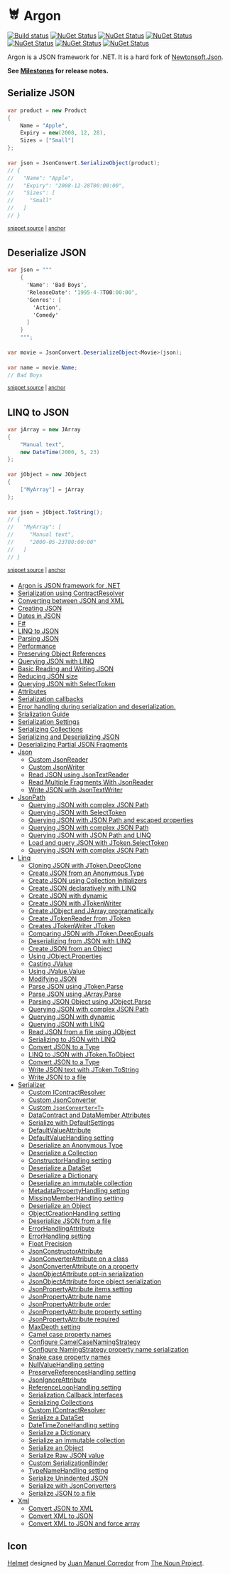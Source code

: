 # <img src='/src/icon.png' height='30px'> Argon

[![Build status](https://ci.appveyor.com/api/projects/status/t9tj73533brq9in3/branch/main?svg=true)](https://ci.appveyor.com/project/SimonCropp/Argon)
[![NuGet Status](https://img.shields.io/nuget/v/Argon.svg?label=Argon)](https://www.nuget.org/packages/Argon/)
[![NuGet Status](https://img.shields.io/nuget/v/Argon.DataSets.svg?label=Argon.DataSets)](https://www.nuget.org/packages/Argon.DataSets/)
[![NuGet Status](https://img.shields.io/nuget/v/Argon.Xml.svg?label=Argon.Xml)](https://www.nuget.org/packages/Argon.Xml/)
[![NuGet Status](https://img.shields.io/nuget/v/Argon.JsonPath.svg?label=Argon.JsonPath)](https://www.nuget.org/packages/Argon.JsonPath/)
[![NuGet Status](https://img.shields.io/nuget/v/Argon.FSharp.svg?label=Argon.FSharp)](https://www.nuget.org/packages/Argon.FSharp/)
[![NuGet Status](https://img.shields.io/nuget/v/Argon.InterfaceCallbacks.svg?label=Argon.InterfaceCallbacks)](https://www.nuget.org/packages/Argon.InterfaceCallbacks/)

Argon is a JSON framework for .NET. It is a hard fork of [Newtonsoft.Json](https://github.com/JamesNK/Newtonsoft.Json).

**See [Milestones](../../milestones?state=closed) for release notes.**


## Serialize JSON

<!-- snippet: SerializeJson -->
<a id='snippet-SerializeJson'></a>
```cs
var product = new Product
{
    Name = "Apple",
    Expiry = new(2008, 12, 28),
    Sizes = ["Small"]
};

var json = JsonConvert.SerializeObject(product);
// {
//   "Name": "Apple",
//   "Expiry": "2008-12-28T00:00:00",
//   "Sizes": [
//     "Small"
//   ]
// }
```
<sup><a href='/src/ArgonTests/Documentation/Snippets.cs#L38-L56' title='Snippet source file'>snippet source</a> | <a href='#snippet-SerializeJson' title='Start of snippet'>anchor</a></sup>
<!-- endSnippet -->


## Deserialize JSON

<!-- snippet: DeserializeJson -->
<a id='snippet-DeserializeJson'></a>
```cs
var json = """
    {
      'Name': 'Bad Boys',
      'ReleaseDate': '1995-4-7T00:00:00',
      'Genres': [
        'Action',
        'Comedy'
      ]
    }
    """;

var movie = JsonConvert.DeserializeObject<Movie>(json);

var name = movie.Name;
// Bad Boys
```
<sup><a href='/src/ArgonTests/Documentation/Snippets.cs#L69-L87' title='Snippet source file'>snippet source</a> | <a href='#snippet-DeserializeJson' title='Start of snippet'>anchor</a></sup>
<!-- endSnippet -->


## LINQ to JSON
<!-- snippet: LinqToJson -->
<a id='snippet-LinqToJson'></a>
```cs
var jArray = new JArray
{
    "Manual text",
    new DateTime(2000, 5, 23)
};

var jObject = new JObject
{
    ["MyArray"] = jArray
};

var json = jObject.ToString();
// {
//   "MyArray": [
//     "Manual text",
//     "2000-05-23T00:00:00"
//   ]
// }
```
<sup><a href='/src/ArgonTests/Documentation/Snippets.cs#L11-L32' title='Snippet source file'>snippet source</a> | <a href='#snippet-LinqToJson' title='Start of snippet'>anchor</a></sup>
<!-- endSnippet -->

  * [Argon is JSON framework for .NET](/docs/readme.md)<!-- include: index. path: /docs/index.include.md -->
  * [Serialization using ContractResolver](/docs/ContractResolver.md)
  * [Converting between JSON and XML](/docs/ConvertingJSONandXML.md)
  * [Creating JSON](/docs/CreatingLINQtoJSON.md)
  * [Dates in JSON](/docs/DatesInJSON.md)
  * [F#](/docs/FSharp.md)
  * [LINQ to JSON](/docs/LINQtoJSON.md)
  * [Parsing JSON](/docs/ParsingLINQtoJSON.md)
  * [Performance](/docs/Performance.md)
  * [Preserving Object References](/docs/PreserveObjectReferences.md)
  * [Querying JSON with LINQ](/docs/QueryingLINQtoJSON.md)
  * [Basic Reading and Writing JSON](/docs/ReadingWritingJSON.md)
  * [Reducing JSON size](/docs/ReducingSerializedJSONSize.md)
  * [Querying JSON with SelectToken](/docs/SelectToken.md)
  * [Attributes](/docs/SerializationAttributes.md)
  * [Serialization callbacks](/docs/SerializationCallbacks.md)
  * [Error handling during serialization and deserialization.](/docs/SerializationErrorHandling.md)
  * [Srialization Guide](/docs/SerializationGuide.md)
  * [Serialization Settings](/docs/SerializationSettings.md)
  * [ Serializing Collections](/docs/SerializingCollections.md)
  * [Serializing and Deserializing JSON](/docs/SerializingJSON.md)
  * [Deserializing Partial JSON Fragments](/docs/SerializingJSONFragments.md)
  * [Json](/docs/Json)
    * [Custom JsonReader](/docs/Json/CustomJsonReader.md)
    * [Custom JsonWriter](/docs/Json/CustomJsonWriter.md)
    * [Read JSON using JsonTextReader](/docs/Json/ReadJsonWithJsonTextReader.md)
    * [Read Multiple Fragments With JsonReader](/docs/Json/ReadMultipleContentWithJsonReader.md)
    * [Write JSON with JsonTextWriter](/docs/Json/WriteJsonWithJsonTextWriter.md)
  * [JsonPath](/docs/JsonPath)
    * [Querying JSON with complex JSON Path](/docs/JsonPath/ErrorWhenNoMatchQuery.md)
    * [Querying JSON with SelectToken](/docs/JsonPath/QueryJsonSelectToken.md)
    * [Querying JSON with JSON Path and escaped properties](/docs/JsonPath/QueryJsonSelectTokenEscaped.md)
    * [Querying JSON with complex JSON Path](/docs/JsonPath/QueryJsonSelectTokenJsonPath.md)
    * [Querying JSON with JSON Path and LINQ](/docs/JsonPath/QueryJsonSelectTokenWithLinq.md)
    * [Load and query JSON with JToken.SelectToken](/docs/JsonPath/RegexQuery.md)
    * [Querying JSON with complex JSON Path](/docs/JsonPath/StrictEqualsQuery.md)
  * [Linq](/docs/Linq)
    * [Cloning JSON with JToken.DeepClone](/docs/Linq/Clone.md)
    * [Create JSON from an Anonymous Type](/docs/Linq/CreateJsonAnonymousObject.md)
    * [Create JSON using Collection Initializers](/docs/Linq/CreateJsonCollectionInitializer.md)
    * [Create JSON declaratively with LINQ](/docs/Linq/CreateJsonDeclaratively.md)
    * [Create JSON with dynamic](/docs/Linq/CreateJsonDynamic.md)
    * [Create JSON with JTokenWriter](/docs/Linq/CreateJsonJTokenWriter.md)
    * [Create JObject and JArray programatically](/docs/Linq/CreateJsonManually.md)
    * [Create JTokenReader from JToken](/docs/Linq/CreateReader.md)
    * [Creates JTokenWriter JToken](/docs/Linq/CreateWriter.md)
    * [Comparing JSON with JToken.DeepEquals](/docs/Linq/DeepEquals.md)
    * [Deserializing from JSON with LINQ](/docs/Linq/DeserializeWithLinq.md)
    * [Create JSON from an Object](/docs/Linq/FromObject.md)
    * [Using JObject.Properties](/docs/Linq/JObjectProperties.md)
    * [Casting JValue](/docs/Linq/JValueCast.md)
    * [Using JValue.Value](/docs/Linq/JValueValue.md)
    * [Modifying JSON](/docs/Linq/ModifyJson.md)
    * [Parse JSON using JToken.Parse](/docs/Linq/ParseJsonAny.md)
    * [Parse JSON using JArray.Parse](/docs/Linq/ParseJsonArray.md)
    * [Parsing JSON Object using JObject.Parse](/docs/Linq/ParseJsonObject.md)
    * [Querying JSON with complex JSON Path](/docs/Linq/QueryJson.md)
    * [Querying JSON with dynamic](/docs/Linq/QueryJsonDynamic.md)
    * [Querying JSON with LINQ](/docs/Linq/QueryJsonLinq.md)
    * [Read JSON from a file using JObject](/docs/Linq/ReadJson.md)
    * [Serializing to JSON with LINQ](/docs/Linq/SerializeWithLinq.md)
    * [Convert JSON to a Type](/docs/Linq/ToObjectComplex.md)
    * [LINQ to JSON with JToken.ToObject](/docs/Linq/ToObjectGeneric.md)
    * [Convert JSON to a Type](/docs/Linq/ToObjectType.md)
    * [Write JSON text with JToken.ToString](/docs/Linq/ToString.md)
    * [Write JSON to a file](/docs/Linq/WriteToJsonFile.md)
  * [Serializer](/docs/Serializer)
    * [Custom IContractResolver](/docs/Serializer/CustomContractResolver.md)
    * [Custom JsonConverter](/docs/Serializer/CustomJsonConverter.md)
    * [Custom `JsonConverter<T>`](/docs/Serializer/CustomJsonConverterGeneric.md)
    * [DataContract and DataMember Attributes](/docs/Serializer/DataContractAndDataMember.md)
    * [Serialize with DefaultSettings](/docs/Serializer/DefaultSettings.md)
    * [DefaultValueAttribute](/docs/Serializer/DefaultValueAttributeIgnore.md)
    * [DefaultValueHandling setting](/docs/Serializer/DefaultValueHandlingIgnore.md)
    * [Deserialize an Anonymous Type](/docs/Serializer/DeserializeAnonymousType.md)
    * [Deserialize a Collection](/docs/Serializer/DeserializeCollection.md)
    * [ConstructorHandling setting](/docs/Serializer/DeserializeConstructorHandling.md)
    * [Deserialize a DataSet](/docs/Serializer/DeserializeDataSet.md)
    * [Deserialize a Dictionary](/docs/Serializer/DeserializeDictionary.md)
    * [Deserialize an immutable collection](/docs/Serializer/DeserializeImmutableCollections.md)
    * [MetadataPropertyHandling setting](/docs/Serializer/DeserializeMetadataPropertyHandling.md)
    * [MissingMemberHandling setting](/docs/Serializer/DeserializeMissingMemberHandling.md)
    * [Deserialize an Object](/docs/Serializer/DeserializeObject.md)
    * [ObjectCreationHandling setting](/docs/Serializer/DeserializeObjectCreationHandling.md)
    * [Deserialize JSON from a file](/docs/Serializer/DeserializeWithJsonSerializerFromFile.md)
    * [ErrorHandlingAttribute](/docs/Serializer/ErrorHandlingAttribute.md)
    * [ErrorHandling setting](/docs/Serializer/ErrorHandlingEvent.md)
    * [Float Precision](/docs/Serializer/FloatPrecision.md)
    * [JsonConstructorAttribute](/docs/Serializer/JsonConstructorAttribute.md)
    * [JsonConverterAttribute on a class](/docs/Serializer/JsonConverterAttributeClass.md)
    * [JsonConverterAttribute on a property](/docs/Serializer/JsonConverterAttributeProperty.md)
    * [ JsonObjectAttribute opt-in serialization](/docs/Serializer/JsonObjectAttributeOptIn.md)
    * [JsonObjectAttribute force object serialization](/docs/Serializer/JsonObjectAttributeOverrideIEnumerable.md)
    * [JsonPropertyAttribute items setting](/docs/Serializer/JsonPropertyItemLevelSetting.md)
    * [JsonPropertyAttribute name](/docs/Serializer/JsonPropertyName.md)
    * [JsonPropertyAttribute order](/docs/Serializer/JsonPropertyOrder.md)
    * [JsonPropertyAttribute property setting](/docs/Serializer/JsonPropertyPropertyLevelSetting.md)
    * [JsonPropertyAttribute required](/docs/Serializer/JsonPropertyRequired.md)
    * [MaxDepth setting](/docs/Serializer/MaxDepth.md)
    * [Camel case property names](/docs/Serializer/NamingStrategyCamelCase.md)
    * [Configure CamelCaseNamingStrategy](/docs/Serializer/NamingStrategySkipDictionaryKeys.md)
    * [Configure NamingStrategy property name serialization](/docs/Serializer/NamingStrategySkipSpecifiedNames.md)
    * [Snake case property names](/docs/Serializer/NamingStrategySnakeCase.md)
    * [NullValueHandling setting](/docs/Serializer/NullValueHandlingIgnore.md)
    * [PreserveReferencesHandling setting](/docs/Serializer/PreserveReferencesHandlingObject.md)
    * [JsonIgnoreAttribute](/docs/Serializer/PropertyJsonIgnore.md)
    * [ReferenceLoopHandling setting](/docs/Serializer/ReferenceLoopHandlingIgnore.md)
    * [Serialization Callback Interfaces](/docs/Serializer/SerializationCallbackInterfaces.md)
    * [Serializing Collections](/docs/Serializer/SerializeCollection.md)
    * [Custom IContractResolver](/docs/Serializer/SerializeContractResolver.md)
    * [Serialize a DataSet](/docs/Serializer/SerializeDataSet.md)
    * [DateTimeZoneHandling setting](/docs/Serializer/SerializeDateTimeZoneHandling.md)
    * [Serialize a Dictionary](/docs/Serializer/SerializeDictionary.md)
    * [Serialize an immutable collection](/docs/Serializer/SerializeImmutableCollections.md)
    * [Serialize an Object](/docs/Serializer/SerializeObject.md)
    * [Serialize Raw JSON value](/docs/Serializer/SerializeRawJson.md)
    * [Custom SerializationBinder](/docs/Serializer/SerializeSerializationBinder.md)
    * [TypeNameHandling setting](/docs/Serializer/SerializeTypeNameHandling.md)
    * [Serialize Unindented JSON](/docs/Serializer/SerializeUnindentedJson.md)
    * [Serialize with JsonConverters](/docs/Serializer/SerializeWithJsonConverters.md)
    * [Serialize JSON to a file](/docs/Serializer/SerializeWithJsonSerializerToFile.md)
  * [Xml](/docs/Xml)
    * [Convert JSON to XML](/docs/Xml/ConvertJsonToXml.md)
    * [Convert XML to JSON](/docs/Xml/ConvertXmlToJson.md)
    * [Convert XML to JSON and force array](/docs/Xml/ConvertXmlToJsonForceArray.md)<!-- endInclude -->

## Icon

[Helmet](https://thenounproject.com/term/helmet/1681772/) designed by [Juan Manuel Corredor](https://thenounproject.com/juan_corredor/) from [The Noun Project](https://thenounproject.com).
